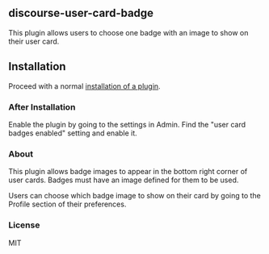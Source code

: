 ## discourse-user-card-badge

This plugin allows users to choose one badge with an image to show on their user card.

## Installation

Proceed with a normal [installation of a plugin](https://meta.discourse.org/t/install-a-plugin/19157).

### After Installation

Enable the plugin by going to the settings in Admin. Find the "user card badges enabled" setting and enable it.

### About

This plugin allows badge images to appear in the bottom right corner of user cards. Badges must have an image defined for them to be used.

Users can choose which badge image to show on their card by going to the Profile section of their preferences.

### License

MIT
